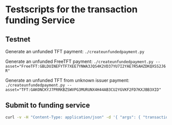 # Testscripts for the transaction funding Service

## Testnet

Generate an unfunded TFT payment:
`./createunfundedpayment.py`

Generate an unfunded FreeTFT payment:
`./createunfundedpayment.py --asset="FreeTFT:GBLDUINEFYTF7XEE7YNWA3JQS4K2VD37YU7I2YAE7R5AHZDKQXSS2J6R"`

Generate an unfunded TFT from unknown issuer payment:
`./createunfundedpayment.py --asset="TFT:GAKONCKYJ7PRRKBZSWVPG3MURUNX4H44AB3CU2YGVKF2FD7KXJBB3XID"`

## Submit to funding service

```sh
curl -v -H "Content-Type: application/json" -d '{ "args": { "transaction": "" }}' "http://localhost/threefoldfoundation/transactionfunding_service/fund_transaction"
```
